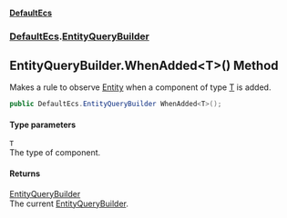 #### [DefaultEcs](DefaultEcs.md 'DefaultEcs')
### [DefaultEcs](DefaultEcs.md#DefaultEcs 'DefaultEcs').[EntityQueryBuilder](EntityQueryBuilder.md 'DefaultEcs.EntityQueryBuilder')
## EntityQueryBuilder.WhenAdded&lt;T&gt;() Method
Makes a rule to observe [Entity](Entity.md 'DefaultEcs.Entity') when a component of type [T](EntityQueryBuilder_WhenAdded_T_().md#DefaultEcs_EntityQueryBuilder_WhenAdded_T_()_T 'DefaultEcs.EntityQueryBuilder.WhenAdded&lt;T&gt;().T') is added.  
```csharp
public DefaultEcs.EntityQueryBuilder WhenAdded<T>();
```
#### Type parameters
<a name='DefaultEcs_EntityQueryBuilder_WhenAdded_T_()_T'></a>
`T`  
The type of component.
  
#### Returns
[EntityQueryBuilder](EntityQueryBuilder.md 'DefaultEcs.EntityQueryBuilder')  
The current [EntityQueryBuilder](EntityQueryBuilder.md 'DefaultEcs.EntityQueryBuilder').
